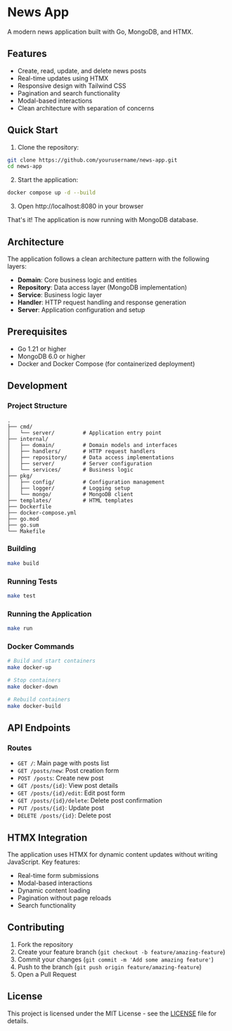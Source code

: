 # News App

A modern news application built with Go, MongoDB, and HTMX.

## Features

- Create, read, update, and delete news posts
- Real-time updates using HTMX
- Responsive design with Tailwind CSS
- Pagination and search functionality
- Modal-based interactions
- Clean architecture with separation of concerns

## Quick Start

1. Clone the repository:
```bash
git clone https://github.com/yourusername/news-app.git
cd news-app
```

2. Start the application:
```bash
docker compose up -d --build
```

3. Open http://localhost:8080 in your browser

That's it! The application is now running with MongoDB database.

## Architecture

The application follows a clean architecture pattern with the following layers:

- **Domain**: Core business logic and entities
- **Repository**: Data access layer (MongoDB implementation)
- **Service**: Business logic layer
- **Handler**: HTTP request handling and response generation
- **Server**: Application configuration and setup

## Prerequisites

- Go 1.21 or higher
- MongoDB 6.0 or higher
- Docker and Docker Compose (for containerized deployment)

## Development

### Project Structure

```
.
├── cmd/
│   └── server/         # Application entry point
├── internal/
│   ├── domain/         # Domain models and interfaces
│   ├── handlers/       # HTTP request handlers
│   ├── repository/     # Data access implementations
│   ├── server/         # Server configuration
│   └── services/       # Business logic
├── pkg/
│   ├── config/         # Configuration management
│   ├── logger/         # Logging setup
│   └── mongo/          # MongoDB client
├── templates/          # HTML templates
├── Dockerfile
├── docker-compose.yml
├── go.mod
├── go.sum
└── Makefile
```

### Building

```bash
make build
```

### Running Tests

```bash
make test
```

### Running the Application

```bash
make run
```

### Docker Commands

```bash
# Build and start containers
make docker-up

# Stop containers
make docker-down

# Rebuild containers
make docker-build
```

## API Endpoints

### Routes

- `GET /`: Main page with posts list
- `GET /posts/new`: Post creation form
- `POST /posts`: Create new post
- `GET /posts/{id}`: View post details
- `GET /posts/{id}/edit`: Edit post form
- `GET /posts/{id}/delete`: Delete post confirmation
- `PUT /posts/{id}`: Update post
- `DELETE /posts/{id}`: Delete post

## HTMX Integration

The application uses HTMX for dynamic content updates without writing JavaScript. Key features:

- Real-time form submissions
- Modal-based interactions
- Dynamic content loading
- Pagination without page reloads
- Search functionality

## Contributing

1. Fork the repository
2. Create your feature branch (`git checkout -b feature/amazing-feature`)
3. Commit your changes (`git commit -m 'Add some amazing feature'`)
4. Push to the branch (`git push origin feature/amazing-feature`)
5. Open a Pull Request

## License

This project is licensed under the MIT License - see the [LICENSE](LICENSE) file for details. 